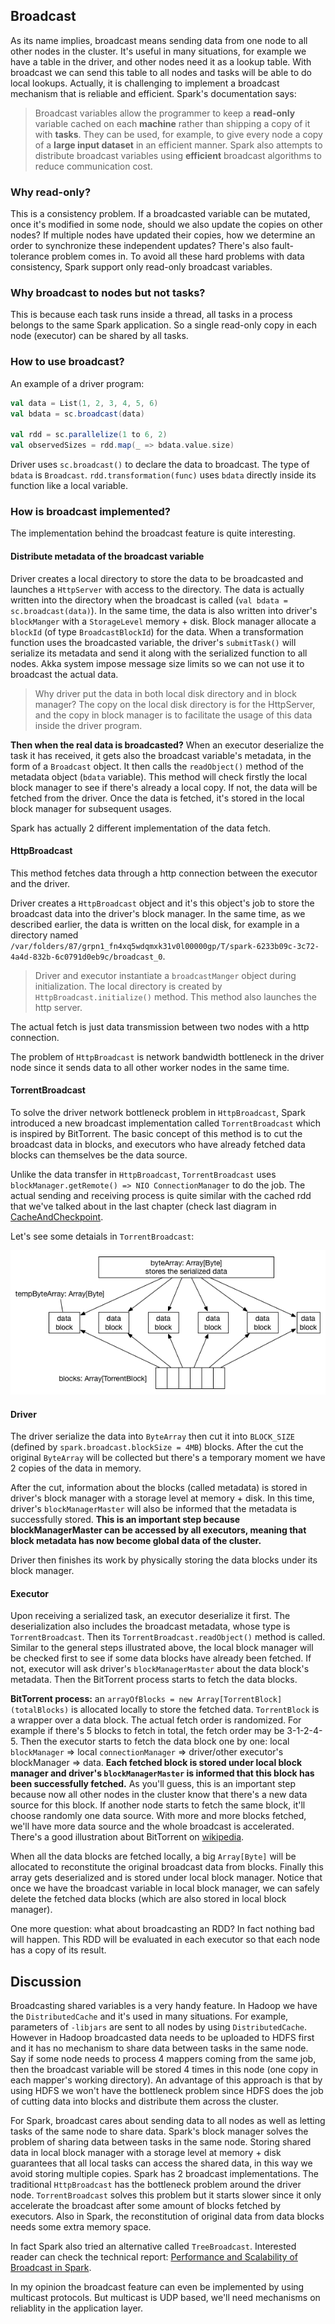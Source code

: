 ## Broadcast

As its name implies, broadcast means sending data from one node to all other nodes in the cluster. It's useful in many situations, for example we have a table in the driver, and other nodes need it as a lookup table. With broadcast we can send this table to all nodes and tasks will be able to do local lookups. Actually, it is challenging to implement a broadcast mechanism that is reliable and efficient. Spark's documentation says:

> Broadcast variables allow the programmer to keep a **read-only** variable cached on each **machine** rather than shipping a copy of it with **tasks**. They can be used, for example, to give every node a copy of a **large input dataset** in an efficient manner. Spark also attempts to distribute broadcast variables using **efficient** broadcast algorithms to reduce communication cost.

### Why read-only?

This is a consistency problem. If a broadcasted variable can be mutated, once it's modified in some node, should we also update the copies on other nodes? If multiple nodes have updated their copies, how we determine an order to synchronize these independent updates? There's also fault-tolerance problem comes in. To avoid all these hard problems with data consistency, Spark support only read-only broadcast variables.

### Why broadcast to nodes but not tasks?

This is because each task runs inside a thread, all tasks in a process belongs to the same Spark application. So a single read-only copy in each node (executor) can be shared by all tasks.

### How to use broadcast?

An example of a driver program:

```scala
val data = List(1, 2, 3, 4, 5, 6)
val bdata = sc.broadcast(data)

val rdd = sc.parallelize(1 to 6, 2)
val observedSizes = rdd.map(_ => bdata.value.size)
```

Driver uses `sc.broadcast()` to declare the data to broadcast. The type of `bdata` is `Broadcast`. `rdd.transformation(func)` uses `bdata` directly inside its function like a local variable.

### How is broadcast implemented?

The implementation behind the broadcast feature is quite interesting.

#### Distribute metadata of the broadcast variable

Driver creates a local directory to store the data to be broadcasted and launches a `HttpServer` with access to the directory. The data is actually written into the directory when the broadcast is called (`val bdata = sc.broadcast(data)`). In the same time, the data is also written into driver's `blockManger` with a `StorageLevel` memory + disk. Block manager allocate a `blockId` (of type `BroadcastBlockId`) for the data. When a transformation function uses the broadcasted variable, the driver's `submitTask()` will serialize its metadata and send it along with the serialized function to all nodes. Akka system impose message size limits so we can not use it to broadcast the actual data.

> Why driver put the data in both local disk directory and in block manager? The copy on the local disk directory is for the HttpServer, and the copy in block manager is to facilitate the usage of this data inside the driver program.

**Then when the real data is broadcasted?** When an executor deserialize the task it has received, it gets also the broadcast variable's metadata, in the form of a `Broadcast` object. It then calls the `readObject()` method of the metadata object (`bdata` variable). This method will check firstly the local block manager to see if there's already a local copy. If not, the data will be fetched from the driver. Once the data is fetched, it's stored in the local block manager for subsequent usages.

Spark has actually 2 different implementation of the data fetch.

#### HttpBroadcast

This method fetches data through a http connection between the executor and the driver.

Driver creates a `HttpBroadcast` object and it's this object's job to store the broadcast data into the driver's block manager. In the same time, as we described earlier, the data is written on the local disk, for example in a directory named `/var/folders/87/grpn1_fn4xq5wdqmxk31v0l00000gp/T/spark-6233b09c-3c72-4a4d-832b-6c0791d0eb9c/broadcast_0`.

> Driver and executor instantiate a `broadcastManger` object during initialization. The local directory is created by `HttpBroadcast.initialize()` method. This method also launches the http server.

The actual fetch is just data transmission between two nodes with a http connection.

The problem of `HttpBroadcast` is network bandwidth bottleneck in the driver node since it sends data to all other worker nodes in the same time.

#### TorrentBroadcast

To solve the driver network bottleneck problem in `HttpBroadcast`, Spark introduced a new broadcast implementation called `TorrentBroadcast` which is inspired by BitTorrent. The basic concept of this method is to cut the broadcast data in blocks, and executors who have already fetched data blocks can themselves be the data source.

Unlike the data transfer in `HttpBroadcast`, `TorrentBroadcast` uses `blockManager.getRemote() => NIO ConnectionManager` to do the job. The actual sending and receiving process is quite similar with the cached rdd that we've talked about in the last chapter (check last diagram in [CacheAndCheckpoint](https://github.com/JerryLead/SparkInternals/blob/master/markdown/6-CacheAndCheckpoint.md).

Let's see some detaials in `TorrentBroadcast`:

![TorrentBroadcast](../PNGfigures/TorrentBroadcast.png)

#### Driver

The driver serialize the data into `ByteArray` then cut it into `BLOCK_SIZE` (defined by `spark.broadcast.blockSize = 4MB`) blocks. After the cut the original `ByteArray` will be collected but there's a temporary moment we have 2 copies of the data in memory.

After the cut, information about the blocks (called metadata) is stored in driver's block manager with a storage level at memory + disk. In this time, driver's `blockManagerMaster` will also be informed that the metadata is successfully stored. **This is an important step because blockManagerMaster can be accessed by all executors, meaning that block metadata has now become global data of the cluster.**

Driver then finishes its work by physically storing the data blocks under its block manager.

#### Executor

Upon receiving a serialized task, an executor deserialize it first. The deserialization also includes the broadcast metadata, whose type is `TorrentBroadcast`. Then its `TorrentBroadcast.readObject()` method is called. Similar to the general steps illustrated above, the local block manager will be checked first to see if some data blocks have already been fetched. If not, executor will ask driver's `blockManagerMaster` about the data block's metadata. Then the BitTorrent process starts to fetch the data blocks.

**BitTorrent process:** an `arrayOfBlocks = new Array[TorrentBlock](totalBlocks)` is allocated locally to store the fetched data. `TorrentBlock` is a wrapper over a data block. The actual fetch order is randomized. For example if there's 5 blocks to fetch in total, the fetch order may be 3-1-2-4-5. Then the executor starts to fetch the data block one by one: local `blockManager` => local `connectionManager` => driver/other executor's blockManager => data. **Each fetched block is stored under local block manager and driver's `blockManagerMaster` is informed that this block has been successfully fetched.** As you'll guess, this is an important step because now all other nodes in the cluster know that there's a new data source for this block. If another node starts to fetch the same block, it'll choose randomly one data source. With more and more blocks fetched, we'll have more data source and the whole broadcast is accelerated. There's a good illustration about BitTorrent on [wikipedia](http://zh.wikipedia.org/wiki/BitTorrent_(%E5%8D%8F%E8%AE%AE)).

When all the data blocks are fetched locally, a big `Array[Byte]` will be allocated to reconstitute the original broadcast data from blocks. Finally this array gets deserialized and is stored under local block manager. Notice that once we have the broadcast variable in local block manager, we can safely delete the fetched data blocks (which are also stored in local block manager).

One more question: what about broadcasting an RDD? In fact nothing bad will happen. This RDD will be evaluated in each executor so that each node has a copy of its result.

## Discussion

Broadcasting shared variables is a very handy feature. In Hadoop we have the `DistributedCache` and it's used in many situations. For example, parameters of `-libjars` are sent to all nodes by using `DistributedCache`. However in Hadoop broadcasted data needs to be uploaded to HDFS first and it has no mechanism to share data between tasks in the same node. Say if some node needs to process 4 mappers coming from the same job, then the broadcast variable will be stored 4 times in this node (one copy in each mapper's working directory). An advantage of this approach is that by using HDFS we won't have the bottleneck problem since HDFS does the job of cutting data into blocks and distribute them across the cluster.

For Spark, broadcast cares about sending data to all nodes as well as letting tasks of the same node to share data. Spark's block manager solves the problem of sharing data between tasks in the same node. Storing shared data in local block manager with a storage level at memory + disk guarantees that all local tasks can access the shared data, in this way we avoid storing multiple copies. Spark has 2 broadcast implementations. The traditional `HttpBroadcast` has the bottleneck problem around the driver node. `TorrentBroadcast` solves this problem but it starts slower since it only accelerate the broadcast after some amount of blocks fetched by executors. Also in Spark, the reconstitution of original data from data blocks needs some extra memory space.

In fact Spark also tried an alternative called `TreeBroadcast`. Interested reader can check the technical report: [Performance and Scalability of Broadcast in Spark](http://www.cs.berkeley.edu/~agearh/cs267.sp10/files/mosharaf-spark-bc-report-spring10.pdf).

In my opinion the broadcast feature can even be implemented by using multicast protocols. But multicast is UDP based, we'll need mechanisms on reliablity in the application layer.
